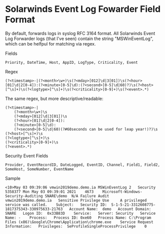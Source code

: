 # Solarwinds Event Log Fowarder Field Format
By default, forwards logs in syslog RFC 3164 format.
All Solarwinds Event Log Forwarder logs (that I've seen) contain the string "MSWinEventLog", which can be helfpul for matching via regex.

Fields
```
Priority, DateTime, Host, AppID, LogType, Criticality, Event
```

Regex
```
(?<timestamp>-|(?<month>\w+)\s(?<mday>[012]\d|3[01])\s(?<hour>[01]\d|2[0-4]):(?<minute>[0-5]\d):(?<second>[0-5]\d|60)?)\s(?<host>[^\s]+)\s(?<logtype>[^\s]+)\s(?<criticality>[0-9]+)\s(?<event>.*)
```

The same regex, but more descriptive/readable:
```
(?<timestamp>-|
    (?<month>\w+)\s
    (?<mday>[012]\d|3[01])\s
    (?<hour>[01]\d|2[0-4]):
    (?<minute>[0-5]\d):
    (?<second>[0-5]\d|60)(?#60seconds can be used for leap year!)?)\s
(?<host>[^\s]+)\s
(?<logtype>[^\s]+)\s
(?<criticality>[0-9]+)\s
(?<event>.*)
```

Security Event Fields
```
Provider, EventRecordID, DateLogged, EventID, Channel, Field1, Field2, SomeHost, SomeNumber, EventName
```


Sample
```
<10>May 03 09:39:06 vmwin2019demo.demo.ia MSWinEventLog	2	Security	5358377	Mon May 03 09:39:01 2021	4673	Microsoft-Windows-Security-Auditing	SNARE\demo	N/A	Failure Audit	vmwin2019demo.demo.ia	Sensitive Privilege Use		A privileged service was called.    Subject:   Security ID:  S-1-5-21-3312608775-1817375343-330975633-21763   Account Name:  demo   Account Domain:  SNARE   Logon ID:  0x33B83D    Service:   Server: Security   Service Name: -    Process:   Process ID: 0xe60   Process Name: C:\Program Files (x86)\Google\Chrome\Application\chrome.exe    Service Request Information:   Privileges:  SeProfileSingleProcessPrivilege	0
```